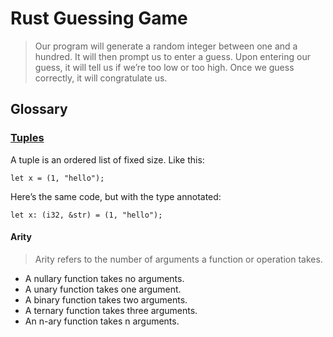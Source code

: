 # Rust Guessing Game

>Our program will generate a random integer between one and a hundred. It will then prompt us to enter a guess. Upon entering our guess, it will tell us if we’re too low or too high. Once we guess correctly, it will congratulate us.

## Glossary

### [Tuples](https://doc.rust-lang.org/book/primitive-types.html#tuples)

A tuple is an ordered list of fixed size. Like this:

```
let x = (1, "hello");
```

Here’s the same code, but with the type annotated:

```
let x: (i32, &str) = (1, "hello");
```

#### Arity

>Arity refers to the number of arguments a function or operation takes.

- A nullary function takes no arguments.
- A unary function takes one argument.
- A binary function takes two arguments.
- A ternary function takes three arguments.
- An n-ary function takes n arguments.
